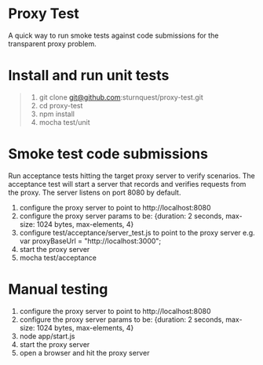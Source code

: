 Proxy Test
===========

<p>A quick way to run smoke tests against code submissions for the transparent proxy problem.</p>

Install and run unit tests
==========================

> 1. git clone git@github.com:sturnquest/proxy-test.git
> 2. cd proxy-test
> 3. npm install
> 4. mocha test/unit

Smoke test code submissions
===========================

<p>
Run acceptance tests hitting the target proxy server to verify scenarios. The acceptance test will start
a server that records and verifies requests from the proxy. The server listens on port 8080 by default.
</p>

1. configure the proxy server to point to http://localhost:8080
2. configure the proxy server params to be: {duration: 2 seconds, max-size: 1024 bytes, max-elements, 4}
3. configure test/acceptance/server_test.js to point to the proxy server e.g. var proxyBaseUrl = "http://localhost:3000";
4. start the proxy server
5. mocha test/acceptance

Manual testing
===========================

1. configure the proxy server to point to http://localhost:8080
2. configure the proxy server params to be: {duration: 2 seconds, max-size: 1024 bytes, max-elements, 4}
3. node app/start.js
4. start the proxy server
5. open a browser and hit the proxy server

